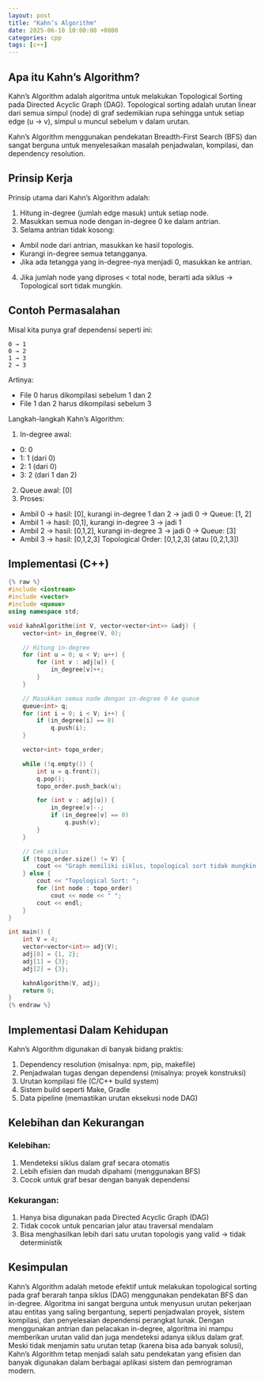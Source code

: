 ```yaml
---
layout: post
title: "Kahn’s Algorithm"
date: 2025-06-10 10:00:00 +0800
categories: cpp
tags: [c++]
---
```


## Apa itu Kahn’s Algorithm?
Kahn’s Algorithm adalah algoritma untuk melakukan Topological Sorting pada Directed Acyclic Graph (DAG). Topological sorting adalah urutan linear dari semua simpul (node) di graf sedemikian rupa sehingga untuk setiap edge (u → v), simpul u muncul sebelum v dalam urutan.

Kahn’s Algorithm menggunakan pendekatan Breadth-First Search (BFS) dan sangat berguna untuk menyelesaikan masalah penjadwalan, kompilasi, dan dependency resolution.

## Prinsip Kerja
Prinsip utama dari Kahn’s Algorithm adalah:
1. Hitung in-degree (jumlah edge masuk) untuk setiap node.
2. Masukkan semua node dengan in-degree 0 ke dalam antrian.
3. Selama antrian tidak kosong:
- Ambil node dari antrian, masukkan ke hasil topologis.
- Kurangi in-degree semua tetangganya.
- Jika ada tetangga yang in-degree-nya menjadi 0, masukkan ke antrian.
4. Jika jumlah node yang diproses < total node, berarti ada siklus → Topological sort tidak mungkin.

## Contoh Permasalahan
Misal kita punya graf dependensi seperti ini:
```
0 → 1
0 → 2
1 → 3
2 → 3
```
Artinya:
- File 0 harus dikompilasi sebelum 1 dan 2
- File 1 dan 2 harus dikompilasi sebelum 3

Langkah-langkah Kahn’s Algorithm:
1. In-degree awal:
- 0: 0
- 1: 1 (dari 0)
- 2: 1 (dari 0)
- 3: 2 (dari 1 dan 2)
2. Queue awal: [0]
3. Proses:
- Ambil 0 → hasil: [0], kurangi in-degree 1 dan 2 → jadi 0 → Queue: [1, 2]
- Ambil 1 → hasil: [0,1], kurangi in-degree 3 → jadi 1
- Ambil 2 → hasil: [0,1,2], kurangi in-degree 3 → jadi 0 → Queue: [3]
- Ambil 3 → hasil: [0,1,2,3]
Topological Order: [0,1,2,3] (atau [0,2,1,3])

## Implementasi (C++)

```cpp
{% raw %}
#include <iostream>
#include <vector>
#include <queue>
using namespace std;

void kahnAlgorithm(int V, vector<vector<int>> &adj) {
    vector<int> in_degree(V, 0);

    // Hitung in-degree
    for (int u = 0; u < V; u++) {
        for (int v : adj[u]) {
            in_degree[v]++;
        }
    }

    // Masukkan semua node dengan in-degree 0 ke queue
    queue<int> q;
    for (int i = 0; i < V; i++) {
        if (in_degree[i] == 0)
            q.push(i);
    }

    vector<int> topo_order;

    while (!q.empty()) {
        int u = q.front();
        q.pop();
        topo_order.push_back(u);

        for (int v : adj[u]) {
            in_degree[v]--;
            if (in_degree[v] == 0)
                q.push(v);
        }
    }

    // Cek siklus
    if (topo_order.size() != V) {
        cout << "Graph memiliki siklus, topological sort tidak mungkin.\n";
    } else {
        cout << "Topological Sort: ";
        for (int node : topo_order)
            cout << node << " ";
        cout << endl;
    }
}

int main() {
    int V = 4;
    vector<vector<int>> adj(V);
    adj[0] = {1, 2};
    adj[1] = {3};
    adj[2] = {3};

    kahnAlgorithm(V, adj);
    return 0;
}
{% endraw %}
```

## Implementasi Dalam Kehidupan
Kahn’s Algorithm digunakan di banyak bidang praktis:
1. Dependency resolution (misalnya: npm, pip, makefile)
2. Penjadwalan tugas dengan dependensi (misalnya: proyek konstruksi)
3. Urutan kompilasi file (C/C++ build system)
4. Sistem build seperti Make, Gradle
5. Data pipeline (memastikan urutan eksekusi node DAG)

## Kelebihan dan Kekurangan
### Kelebihan:
1. Mendeteksi siklus dalam graf secara otomatis
2. Lebih efisien dan mudah dipahami (menggunakan BFS)
3. Cocok untuk graf besar dengan banyak dependensi

### Kekurangan:
1. Hanya bisa digunakan pada Directed Acyclic Graph (DAG)
2. Tidak cocok untuk pencarian jalur atau traversal mendalam
3. Bisa menghasilkan lebih dari satu urutan topologis yang valid → tidak deterministik

## Kesimpulan
Kahn’s Algorithm adalah metode efektif untuk melakukan topological sorting pada graf berarah tanpa siklus (DAG) menggunakan pendekatan BFS dan in-degree. Algoritma ini sangat berguna untuk menyusun urutan pekerjaan atau entitas yang saling bergantung, seperti penjadwalan proyek, sistem kompilasi, dan penyelesaian dependensi perangkat lunak. 
Dengan menggunakan antrian dan pelacakan in-degree, algoritma ini mampu memberikan urutan valid dan juga mendeteksi adanya siklus dalam graf. Meski tidak menjamin satu urutan tetap (karena bisa ada banyak solusi), Kahn’s Algorithm tetap menjadi salah satu pendekatan yang efisien dan banyak digunakan dalam berbagai aplikasi sistem dan pemrograman modern.